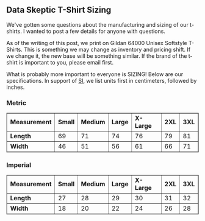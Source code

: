 ## Data Skeptic T-Shirt Sizing

We've gotten some questions about the manufacturing and sizing of our t-shirts.  I wanted to post a few details for anyone with questions.

As of the writing of this post, we print on Gildan 64000 Unisex Softstyle T-Shirts.  This is something we may change as inventory and pricing shift.  If we change it, the new base will be something similar.  If the brand of the t-shirt is important to you, please email first.

What is probably more important to everyone is SIZING!  Below are our specifications.  In support of [SI](https://en.wikipedia.org/wiki/International_System_of_Units), we list units first in centimeters, followed by inches.

### Metric

<table border=1 cellpadding="5">
  <tr>
  	<td><b>Measurement</b></td>
    <td><b>Small</b></td>
    <td><b>Medium</b></td>
    <td><b>Large</b></td>
    <td><b>X-Large</b></td>
    <td><b>2XL</b></td>
    <td><b>3XL</b></td>
  </tr>
  <tr>
    <td><b>Length</b></td>
    <td>69</td>
    <td>71</td>
    <td>74</td>
    <td>76</td>
    <td>79</td>
    <td>81</td>
  </tr>
  <tr>
    <td><b>Width</b></td>
    <td>46</td>
    <td>51</td>
    <td>56</td>
    <td>61</td>
    <td>66</td>
    <td>71</td>
  </tr>
</table>

### Imperial

<table border=1 cellpadding="5">
  <tr>
  	<td><b>Measurement</b></td>
    <td><b>Small</b></td>
    <td><b>Medium</b></td>
    <td><b>Large</b></td>
    <td><b>X-Large</b></td>
    <td><b>2XL</b></td>
    <td><b>3XL</b></td>
  </tr>
  <tr>
    <td><b>Length</b></td>
    <td>27</td>
    <td>28</td>
    <td>29</td>
    <td>30</td>
    <td>31</td>
    <td>32</td>
  </tr>
  <tr>
    <td><b>Width</b></td>
    <td>18</td>
    <td>20</td>
    <td>22</td>
    <td>24</td>
    <td>26</td>
    <td>28</td>
  </tr>
</table>


